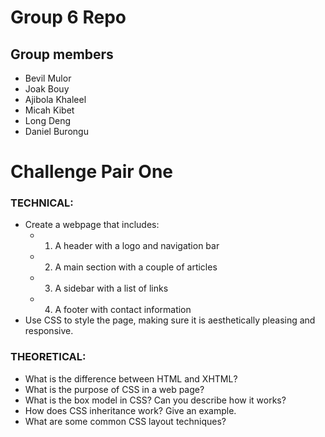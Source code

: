 # Group 6 Repo

## Group members
- Bevil Mulor
- Joak Bouy
- Ajibola Khaleel
- Micah Kibet 
- Long Deng
- Daniel Burongu

# Challenge Pair One
### TECHNICAL:

- Create a webpage that includes:
    - 1. A header with a logo and navigation bar
    - 2. A main section with a couple of articles
    - 3. A sidebar with a list of links
    - 4. A footer with contact information
- Use CSS to style the page, making sure it is aesthetically pleasing and responsive.


### THEORETICAL:

- What is the difference between HTML and XHTML?
- What is the purpose of CSS in a web page?
- What is the box model in CSS? Can you describe how it works?
- How does CSS inheritance work? Give an example.
- What are some common CSS layout techniques?
